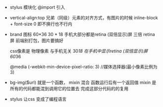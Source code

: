 - stylus 模块化
    @import 引入

- vertical-align:top 
    兄弟（同级）元素的对齐方式，有图片的时候
    inline-block + font-size 0 即不换行也不行内


- brand 图标 60*36 
    30 * 18 手机大部分都是retina (双倍显示)屏
    三倍 retina 屏 
    前端别打包，图片要搞好

    css像素是 物理像素 与手机无关 30*18
    在手机中显示retina (双倍显示)屏  60*36

    @media (-webkit-min-device-pixel-ratio: 3) //媒体选择器(最小像素比例为3)


- bg-img($url) 就是一个函数， mixin 混合
    函数运行后有一个返回值
    mixin 是所有的代码都能混到调用它的位置去
    完成这部分代码的的复用

- stylus 让css 变成了编程语言